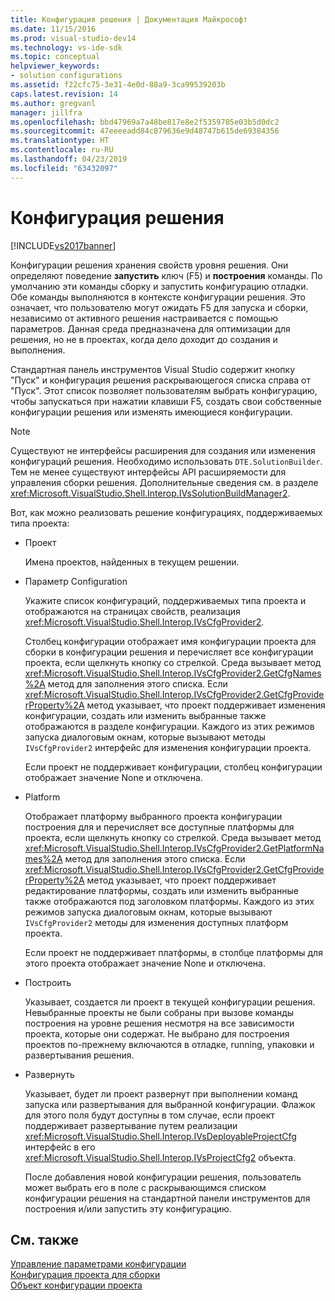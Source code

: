 ```yaml
---
title: Конфигурация решения | Документация Майкрософт
ms.date: 11/15/2016
ms.prod: visual-studio-dev14
ms.technology: vs-ide-sdk
ms.topic: conceptual
helpviewer_keywords:
- solution configurations
ms.assetid: f22cfc75-3e31-4e0d-88a9-3ca99539203b
caps.latest.revision: 14
ms.author: gregvanl
manager: jillfra
ms.openlocfilehash: bbd47969a7a48be817e8e2f5359705e03b5d0dc2
ms.sourcegitcommit: 47eeeeadd84c879636e9d48747b615de69384356
ms.translationtype: HT
ms.contentlocale: ru-RU
ms.lasthandoff: 04/23/2019
ms.locfileid: "63432097"
---
```

# <a name="solution-configuration"></a>Конфигурация решения
[!INCLUDE[vs2017banner](../../includes/vs2017banner.md)]

Конфигурации решения хранения свойств уровня решения. Они определяют поведение **запустить** ключ (F5) и **построения** команды. По умолчанию эти команды сборку и запустить конфигурацию отладки. Обе команды выполняются в контексте конфигурации решения. Это означает, что пользователю могут ожидать F5 для запуска и сборки, независимо от активного решения настраивается с помощью параметров. Данная среда предназначена для оптимизации для решения, но не в проектах, когда дело доходит до создания и выполнения.  
  
 Стандартная панель инструментов Visual Studio содержит кнопку "Пуск" и конфигурация решения раскрывающегося списка справа от "Пуск". Этот список позволяет пользователям выбрать конфигурацию, чтобы запускаться при нажатии клавиши F5, создать свои собственные конфигурации решения или изменять имеющиеся конфигурации.  
  
> [!NOTE]
> Существуют не интерфейсы расширения для создания или изменения конфигураций решения. Необходимо использовать `DTE.SolutionBuilder`. Тем не менее существуют интерфейсы API расширяемости для управления сборки решения. Дополнительные сведения см. в разделе <xref:Microsoft.VisualStudio.Shell.Interop.IVsSolutionBuildManager2>.  
  
 Вот, как можно реализовать решение конфигурациях, поддерживаемых типа проекта:  
  
- Проект  
  
   Имена проектов, найденных в текущем решении.  
  
- Параметр Configuration  
  
   Укажите список конфигураций, поддерживаемых типа проекта и отображаются на страницах свойств, реализация <xref:Microsoft.VisualStudio.Shell.Interop.IVsCfgProvider2>.  
  
   Столбец конфигурации отображает имя конфигурации проекта для сборки в конфигурации решения и перечисляет все конфигурации проекта, если щелкнуть кнопку со стрелкой. Среда вызывает метод <xref:Microsoft.VisualStudio.Shell.Interop.IVsCfgProvider2.GetCfgNames%2A> метод для заполнения этого списка. Если <xref:Microsoft.VisualStudio.Shell.Interop.IVsCfgProvider2.GetCfgProviderProperty%2A> метод указывает, что проект поддерживает изменения конфигурации, создать или изменить выбранные также отображаются в разделе конфигурации. Каждого из этих режимов запуска диалоговым окнам, которые вызывают методы `IVsCfgProvider2` интерфейс для изменения конфигурации проекта.  
  
   Если проект не поддерживает конфигурации, столбец конфигурации отображает значение None и отключена.  
  
- Platform  
  
   Отображает платформу выбранного проекта конфигурации построения для и перечисляет все доступные платформы для проекта, если щелкнуть кнопку со стрелкой. Среда вызывает метод <xref:Microsoft.VisualStudio.Shell.Interop.IVsCfgProvider2.GetPlatformNames%2A> метод для заполнения этого списка. Если <xref:Microsoft.VisualStudio.Shell.Interop.IVsCfgProvider2.GetCfgProviderProperty%2A> метод указывает, что проект поддерживает редактирование платформы, создать или изменить выбранные также отображаются под заголовком платформы. Каждого из этих режимов запуска диалоговым окнам, которые вызывают `IVsCfgProvider2` методы для изменения доступных платформ проекта.  
  
   Если проект не поддерживает платформы, в столбце платформы для этого проекта отображает значение None и отключена.  
  
- Построить  
  
   Указывает, создается ли проект в текущей конфигурации решения. Невыбранные проекты не были собраны при вызове команды построения на уровне решения несмотря на все зависимости проекта, которые они содержат. Не выбрано для построения проектов по-прежнему включаются в отладке, running, упаковки и развертывания решения.  
  
- Развернуть  
  
   Указывает, будет ли проект развернут при выполнении команд запуска или развертывания для выбранной конфигурации. Флажок для этого поля будут доступны в том случае, если проект поддерживает развертывание путем реализации <xref:Microsoft.VisualStudio.Shell.Interop.IVsDeployableProjectCfg> интерфейс в его <xref:Microsoft.VisualStudio.Shell.Interop.IVsProjectCfg2> объекта.  
  
  После добавления новой конфигурации решения, пользователь может выбрать его в поле с раскрывающимся списком конфигурации решения на стандартной панели инструментов для построения и/или запустить эту конфигурацию.  
  
## <a name="see-also"></a>См. также  
 [Управление параметрами конфигурации](../../extensibility/internals/managing-configuration-options.md)   
 [Конфигурация проекта для сборки](../../extensibility/internals/project-configuration-for-building.md)   
 [Объект конфигурации проекта](../../extensibility/internals/project-configuration-object.md)

